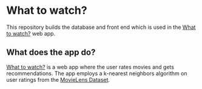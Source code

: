 # What to watch?

This repository builds the database and front end which is used in the [What to watch?](https://www.shawnchahal.com/what-to-watch) web app.

## What does the app do?

[What to watch?](https://www.shawnchahal.com/what-to-watch) is a web app where the user rates movies and gets recommendations. The app employs a k-nearest neighbors algorithm on user ratings from the [MovieLens Dataset](https://grouplens.org/datasets/movielens/).

